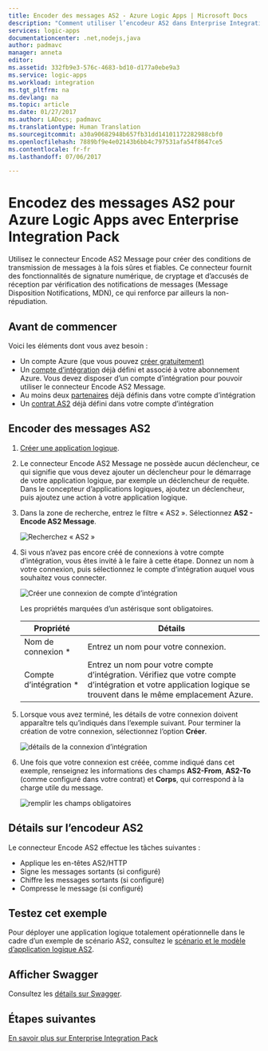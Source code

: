 ```yaml
---
title: Encoder des messages AS2 - Azure Logic Apps | Microsoft Docs
description: "Comment utiliser l’encodeur AS2 dans Enterprise Integration Pack pour Azure Logic Apps"
services: logic-apps
documentationcenter: .net,nodejs,java
author: padmavc
manager: anneta
editor: 
ms.assetid: 332fb9e3-576c-4683-bd10-d177a0ebe9a3
ms.service: logic-apps
ms.workload: integration
ms.tgt_pltfrm: na
ms.devlang: na
ms.topic: article
ms.date: 01/27/2017
ms.author: LADocs; padmavc
ms.translationtype: Human Translation
ms.sourcegitcommit: a30a90682948b657fb31dd14101172282988cbf0
ms.openlocfilehash: 7889bf9e4e02143b6bb4c797531afa54f8647ce5
ms.contentlocale: fr-fr
ms.lasthandoff: 07/06/2017

---
```

# <a name="encode-as2-messages-for-azure-logic-apps-with-the-enterprise-integration-pack"></a>Encodez des messages AS2 pour Azure Logic Apps avec Enterprise Integration Pack

Utilisez le connecteur Encode AS2 Message pour créer des conditions de transmission de messages à la fois sûres et fiables. Ce connecteur fournit des fonctionnalités de signature numérique, de cryptage et d’accusés de réception par vérification des notifications de messages (Message Disposition Notifications, MDN), ce qui renforce par ailleurs la non-répudiation.

## <a name="before-you-start"></a>Avant de commencer

Voici les éléments dont vous avez besoin :

* Un compte Azure (que vous pouvez [créer gratuitement)](https://azure.microsoft.com/free)
* Un [compte d’intégration](logic-apps-enterprise-integration-create-integration-account.md) déjà défini et associé à votre abonnement Azure. Vous devez disposer d’un compte d’intégration pour pouvoir utiliser le connecteur Encode AS2 Message.
* Au moins deux [partenaires](logic-apps-enterprise-integration-partners.md) déjà définis dans votre compte d’intégration
* Un [contrat AS2](logic-apps-enterprise-integration-as2.md) déjà défini dans votre compte d’intégration

## <a name="encode-as2-messages"></a>Encoder des messages AS2

1. [Créer une application logique](logic-apps-create-a-logic-app.md).

2. Le connecteur Encode AS2 Message ne possède aucun déclencheur, ce qui signifie que vous devez ajouter un déclencheur pour le démarrage de votre application logique, par exemple un déclencheur de requête. Dans le concepteur d’applications logiques, ajoutez un déclencheur, puis ajoutez une action à votre application logique.

3.  Dans la zone de recherche, entrez le filtre « AS2 ». Sélectionnez **AS2 - Encode AS2 Message**.
   
    ![Recherchez « AS2 »](./media/logic-apps-enterprise-integration-as2-encode/as2decodeimage1.png)

4. Si vous n’avez pas encore créé de connexions à votre compte d’intégration, vous êtes invité à le faire à cette étape. Donnez un nom à votre connexion, puis sélectionnez le compte d’intégration auquel vous souhaitez vous connecter. 
   
    ![Créer une connexion de compte d’intégration](./media/logic-apps-enterprise-integration-as2-encode/as2encodeimage1.png)  

    Les propriétés marquées d’un astérisque sont obligatoires.

    | Propriété | Détails |
    | --- | --- |
    | Nom de connexion * |Entrez un nom pour votre connexion. |
    | Compte d’intégration * |Entrez un nom pour votre compte d’intégration. Vérifiez que votre compte d’intégration et votre application logique se trouvent dans le même emplacement Azure. |

5.  Lorsque vous avez terminé, les détails de votre connexion doivent apparaître tels qu’indiqués dans l’exemple suivant. Pour terminer la création de votre connexion, sélectionnez l’option **Créer**.
   
    ![détails de la connexion d’intégration](./media/logic-apps-enterprise-integration-as2-encode/as2encodeimage2.png)

6. Une fois que votre connexion est créée, comme indiqué dans cet exemple, renseignez les informations des champs **AS2-From**, **AS2-To** (comme configuré dans votre contrat) et **Corps**, qui correspond à la charge utile du message.
   
    ![remplir les champs obligatoires](./media/logic-apps-enterprise-integration-as2-encode/as2encodeimage3.png)

## <a name="as2-encoder-details"></a>Détails sur l’encodeur AS2

Le connecteur Encode AS2 effectue les tâches suivantes : 

* Applique les en-têtes AS2/HTTP
* Signe les messages sortants (si configuré)
* Chiffre les messages sortants (si configuré)
* Compresse le message (si configuré)

## <a name="try-this-sample"></a>Testez cet exemple

Pour déployer une application logique totalement opérationnelle dans le cadre d’un exemple de scénario AS2, consultez le [scénario et le modèle d’application logique AS2](https://azure.microsoft.com/documentation/templates/201-logic-app-as2-send-receive/).

## <a name="view-the-swagger"></a>Afficher Swagger
Consultez les [détails sur Swagger](/connectors/as2/). 

## <a name="next-steps"></a>Étapes suivantes
[En savoir plus sur Enterprise Integration Pack](logic-apps-enterprise-integration-overview.md "Découvrez Enterprise Integration Pack") 


